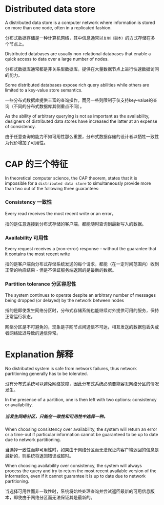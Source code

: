 
# Distributed data store

A distributed data store is a computer network where information is stored on more than one node, often in a replicated fashion.

分布式数据存储是一种计算机网络，其中信息通常以`复制（副本）`的方式存储在多个节点上。

Distributed databases are usually non-relational databases that enable a quick access to data over a large number of nodes. 

分布式数据库通常都是非关系型数据库，提供在大量数据节点上进行快速数据访问的能力。

Some distributed databases expose rich query abilities while others are limited to a key-value store semantics.

一些分布式数据库提供丰富的查询操作，而另一些则限制于仅支持key-value的查询（不同的分布式数据库其侧重点不同）。

As the ability of arbitrary querying is not as important as the availability, designers of distributed data stores have increased the latter at an expense of consistency.

由于任意查询的能力不如可用性那么重要，分布式数据存储的设计者以牺牲一致性为代价增加了可用性。


# CAP 的三个特征
In theoretical computer science, the CAP theorem, states that it is impossible for a `distributed data store` to simultaneously provide more than two out of the following three guarantees:

### Consistency 一致性
Every read receives the most recent write or an error。

指的是任意连接到分布式存储的客户端，都能随时查询到最新写入的数据。

### Availability 可用性
Every request receives a (non-error) response – without the guarantee that it contains the most recent write

指的是客户端向分布式存储系统发送的每个请求，都能（在一定时间范围内）收到正常的响应结果 - 但是不保证服务端返回的是最新的数据。

### Partition tolerance 分区容忍性
The system continues to operate despite an arbitrary number of messages being dropped (or delayed) by the network between nodes

指的是即使发生网络分区时，分布式存储系统也能继续对外提供可用的服务，保持正常运行状态。

网络分区是不可避免的，现象是子网节点间通信不可达，相互发送的数据包丢失或者网络延迟导致的通信异常。

# Explanation 解释
No distributed system is safe from network failures, thus network partitioning generally has to be tolerated. 

没有分布式系统可以避免网络故障，因此分布式系统必须要能容忍网络分区的情况发生。

In the presence of a partition, one is then left with two options: consistency or availability. 

##### 当发生网络分区，只能在一致性和可用性中选择一种。

When choosing consistency over availability, the system will return an error or a time-out if particular information cannot be guaranteed to be up to date due to network partitioning. 

当选择一致性而非可用性时，如果由于网络分区而无法保证向客户端返回的信息是最新的，则系统将返回错误或超时。

When choosing availability over consistency, the system will always process the query and try to return the most recent available version of the information, even if it cannot guarantee it is up to date due to network partitioning.

当选择可用性而非一致性时，系统将始终处理查询并尝试返回最新的可用信息版本，即使由于网络分区而无法保证其是最新的。

